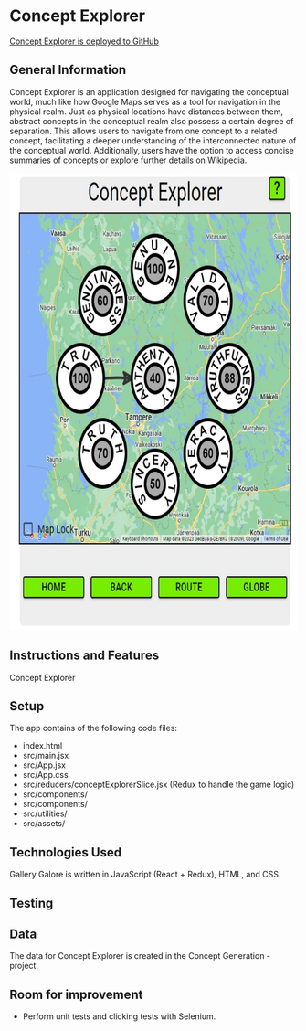 # Concept Explorer
[Concept Explorer is deployed to GitHub](https://joelhkv.github.io/ConceptExplorer/)

## General Information
Concept Explorer is an application designed for navigating the conceptual world, much like how Google Maps serves as a tool for navigation in the physical realm. Just as physical locations have distances between them, abstract concepts in the conceptual realm also possess a certain degree of separation. This allows users to navigate from one concept to a related concept, facilitating a deeper understanding of the interconnected nature of the conceptual world. Additionally, users have the option to access concise summaries of concepts or explore further details on Wikipedia.

<img src="https://raw.githubusercontent.com/JoelHKV/ConceptExplorer/main/public/Fig1_Concept.jpg" width="700" height="800">



## Instructions and Features
Concept Explorer
    
 
 

## Setup
The app contains of the following code files:
- index.html
- src/main.jsx
- src/App.jsx
- src/App.css
- src/reducers/conceptExplorerSlice.jsx (Redux to handle the game logic)
- src/components/ 
- src/components/ 
- src/utilities/ 
- src/assets/ 

## Technologies Used
Gallery Galore is written in JavaScript (React + Redux), HTML, and CSS. 

## Testing

## Data

The data for Concept Explorer is created in the Concept Generation -project.

 
## Room for improvement
- Perform unit tests and clicking tests with Selenium.

